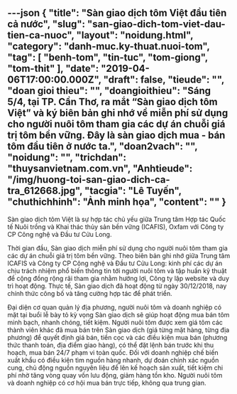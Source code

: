 ---json
{
    "title": "Sàn giao dịch tôm Việt đầu tiên cả nước",
    "slug": "san-giao-dich-tom-viet-dau-tien-ca-nuoc",
    "layout": "noidung.html",
    "category": "danh-muc.ky-thuat.nuoi-tom",
    "tag": [
        "benh-tom",
        "tin-tuc",
        "tom-giong",
        "tom-thit"
    ],
    "date": "2019-04-06T17:00:00.000Z",
    "draft": false,
    "tieude": "",
    "doan gioi thieu": "",
    "doangioithieu": "Sáng 5/4, tại TP. Cần Thơ, ra mắt “Sàn giao dịch tôm Việt” và ký biên bản ghi nhớ về miễn phí sử dụng cho người nuôi tôm tham gia các dự án chuỗi giá trị tôm bền vững. Đây là sàn giao dịch mua - bán tôm đầu tiên ở nước ta.",
    "doan2vach": "",
    "noidung": "",
    "trichdan": "thuysanvietnam.com.vn",
    "Anhtieude": "/img/huong-toi-san-giao-dich-ca-tra_612668.jpg",
    "tacgia": "Lê Tuyến",
    "chuthichhinh": "Ảnh minh họa",
    "__content__": ""
}
---
<p>S&agrave;n giao dịch t&ocirc;m Việt l&agrave; sự hợp t&aacute;c chủ yếu giữa Trung t&acirc;m Hợp t&aacute;c Quốc tế Nu&ocirc;i trồng v&agrave; Khai th&aacute;c thủy sản bền vững (ICAFIS), Oxfam với C&ocirc;ng ty CP C&ocirc;ng nghệ v&agrave; Đầu tư Cửu Long.</p>

<p>Thời gian đầu, S&agrave;n giao dịch miễn ph&iacute; sử dụng cho người nu&ocirc;i t&ocirc;m tham gia c&aacute;c dự &aacute;n chuỗi gi&aacute; trị t&ocirc;m bền vững. Theo bi&ecirc;n bản ghi nhớ giữa Trung t&acirc;m ICAFIS v&agrave; C&ocirc;ng ty CP C&ocirc;ng nghệ v&agrave; Đầu tư Cửu Long: kinh ph&iacute; c&aacute;c dự &aacute;n chịu tr&aacute;ch nhiệm phổ biến th&ocirc;ng tin tới người nu&ocirc;i t&ocirc;m v&agrave; tập huấn kỹ thuật để cộng đồng rộng r&atilde;i tham gia nhằm hưởng lợi, C&ocirc;ng ty lập website v&agrave; duy tr&igrave; hoạt động. Thực tế, S&agrave;n giao dịch đ&atilde; hoạt động từ ng&agrave;y 30/12/2018, nay ch&iacute;nh thức c&ocirc;ng bố v&agrave; tăng cường hợp t&aacute;c để ph&aacute;t triển.</p>

<p>Đại diện cơ quan quản l&yacute; địa phương, người nu&ocirc;i t&ocirc;m v&agrave; doanh nghiệp c&oacute; mặt tại buổi lễ b&agrave;y tỏ kỳ vọng S&agrave;n giao dịch sẽ gi&uacute;p hoạt động mua b&aacute;n t&ocirc;m minh bạch, nhanh ch&oacute;ng, tiết kiệm. Người nu&ocirc;i t&ocirc;m được xem gi&aacute; t&ocirc;m c&aacute;c th&agrave;nh vi&ecirc;n kh&aacute;c đ&atilde; mua b&aacute;n tr&ecirc;n S&agrave;n giao dịch (gi&aacute; từng mặt h&agrave;ng, từng địa phương) để quyết định gi&aacute; b&aacute;n, tiền cọc v&agrave; c&aacute;c điều kiện mua b&aacute;n (phương thức thanh to&aacute;n, địa điểm giao h&agrave;ng), c&oacute; thể đặt lệnh b&aacute;n trước khi thu hoạch, mua b&aacute;n 24/7 phạm vi to&agrave;n quốc. Đối với doanh nghiệp chế biến xuất khẩu c&oacute; điều kiện t&igrave;m nguồn h&agrave;ng nhanh, dự đo&aacute;n ch&iacute;nh x&aacute;c nguồn cung, chủ động nguồn nguy&ecirc;n liệu để l&ecirc;n kế hoạch sản xuất, tiết kiệm chi ph&iacute; nhờ tăng v&ograve;ng quay vốn lưu động, giảm h&agrave;ng tồn kho. Người nu&ocirc;i t&ocirc;m v&agrave; doanh nghiệp c&oacute; cơ hội mua b&aacute;n trực tiếp, kh&ocirc;ng qua trung gian.</p>
